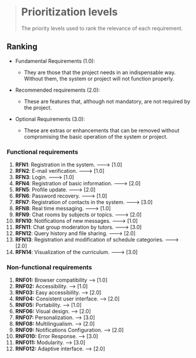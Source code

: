> # Prioritization levels
> The priority levels used to rank the relevance of each requirement.
## Ranking
- Fundamental Requirements (1.0):
    - They are those that the project needs in an indispensable way. Without them, the system or project will not function properly.
      
- Recommended requirements (2.0):
    - These are features that, although not mandatory, are not required by the project.

- Optional Requirements (3.0):
    - These are extras or enhancements that can be removed without compromising the basic operation of the system or project.

### Functional requirements

1.  **RFN1**: Registration in the system. ---> [1.0]
2.  **RFN2**: E-mail verification. ---> [1.0]
3.  **RFN3**: Login. ---> [1.0]
4.  **RFN4**: Registration of basic information. ---> [2.0]
5.  **RFN5**: Profile update. ---> [2.0]
6.  **RFN6**: Password recovery. ---> [1.0]
7.  **RFN7**: Registration of contacts in the system. ---> [3.0]
8.  **RFN8**: Real time messaging. ---> [1.0]
9.  **RFN9**: Chat rooms by subjects or topics. ---> [2.0]
10.  **RFN10**: Notifications of new messages. ---> [1.0]
11.  **RFN11**: Chat group moderation by tutors. ---> [3.0]
12.  **RFN12**: Query history and file sharing. ---> [2.0]
13.  **RFN13**: Registration and modification of schedule categories. ---> [2.0]
14.  **RFN14**: Visualization of the curriculum. ---> [3.0]


### Non-functional requirements

1. **RNF01:** Browser compatibility --> [1.0]
2. **RNF02:** Accessibility. --> [1.0]
3. **RNF03:** Easy accessibility. --> [2.0]
4. **RNF04:** Consistent user interface. --> [2.0]
5. **RNF05:** Portability. --> [1.0]
6. **RNF06:** Visual design. --> [2.0]
7. **RNF07:** Personalization. --> [3.0]
8. **RNF08:** Multilingualism. --> [2.0]
9. **RNF09:** Notifications Configuration. --> [2.0]
10. **RNF010:** Error Response. --> [3.0]
11. **RNF011:** Modularity. --> [3.0]
12. **RNF012:** Adaptive interface. --> [2.0]
